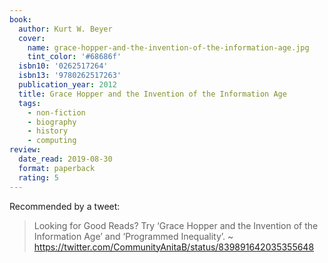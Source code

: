 ```yaml
---
book:
  author: Kurt W. Beyer
  cover:
    name: grace-hopper-and-the-invention-of-the-information-age.jpg
    tint_color: '#68686f'
  isbn10: '0262517264'
  isbn13: '9780262517263'
  publication_year: 2012
  title: Grace Hopper and the Invention of the Information Age
  tags:
    - non-fiction
    - biography
    - history
    - computing
review:
  date_read: 2019-08-30
  format: paperback
  rating: 5
---
```


Recommended by a tweet:

> Looking for Good Reads? Try ‘Grace Hopper and the Invention of the Information Age’ and ‘Programmed Inequality’. ~ <https://twitter.com/CommunityAnitaB/status/839891642035355648>